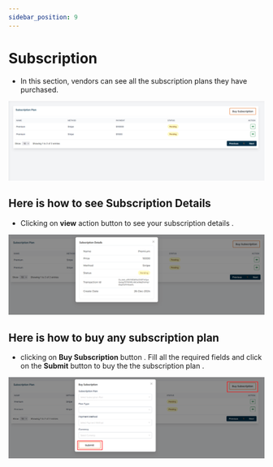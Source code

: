 ```yaml
---
sidebar_position: 9
---
```


# Subscription

- In this section, vendors can see all the subscription plans they have purchased.

![subscription](./img/11.png)

## Here is how to see Subscription Details 

- Clicking on **view** action button to see your subscription details .

![subscription](./img/12.png)

## Here is how to buy any subscription plan 


- clicking on **Buy Subscription** button . Fill all the required fields and click on the **Submit** button to buy the the subscription plan .

![subscription](./img/13.png)